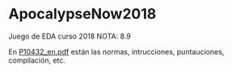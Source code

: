 # ApocalypseNow2018

Juego de EDA curso 2018
NOTA: 8.9

En [P10432_en.pdf](https://github.com/dumitrux/ApocalypseNow2018/blob/master/P10432_en.pdf) están las normas, intrucciones, puntauciones, compilación, etc.
